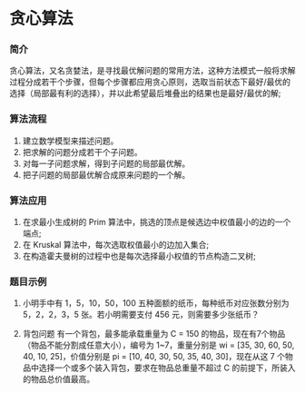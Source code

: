 # 贪心算法

### 简介

贪心算法，又名贪婪法，是寻找最优解问题的常用方法，这种方法模式一般将求解过程分成若干个步骤，但每个步骤都应用贪心原则，选取当前状态下最好/最优的选择（局部最有利的选择），并以此希望最后堆叠出的结果也是最好/最优的解;

### 算法流程

1. 建立数学模型来描述问题。
2. 把求解的问题分成若干个子问题。
3. 对每一子问题求解，得到子问题的局部最优解。
4. 把子问题的局部最优解合成原来问题的一个解。

### 算法应用

1. 在求最小生成树的 Prim 算法中，挑选的顶点是候选边中权值最小的边的一个端点;
2. 在 Kruskal 算法中，每次选取权值最小的边加入集合;
3. 在构造霍夫曼树的过程中也是每次选择最小权值的节点构造二叉树;

### 题目示例

1. 小明手中有 1，5，10，50，100 五种面额的纸币，每种纸币对应张数分别为 5，2，2，3，5 张。若小明需要支付 456 元，则需要多少张纸币？

2. 背包问题
有一个背包，最多能承载重量为 C = 150 的物品，现在有7个物品（物品不能分割成任意大小），编号为 1~7，重量分别是 wi = [35, 30, 60, 50, 40, 10, 25]，价值分别是 pi = [10, 40, 30, 50, 35, 40, 30]，现在从这 7 个物品中选择一个或多个装入背包，要求在物品总重量不超过 C 的前提下，所装入的物品总价值最高。